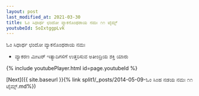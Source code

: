 ```yaml
---
layout: post
last_modified_at: 2021-03-30
title: ಓಂ ಸಿಧಾರ್ಥ ಛಂದೋ ವ್ಯಾಕನೊಂಥರಾಯ ನಮಃ ೧೧ ಟೈಮ್ಸ್
youtubeId: SoIxtggpLvk
---
```

 
 
 ಓಂ ಸಿಧಾರ್ಥ ಛಂದೋ ವ್ಯಾಕನೊಂಥರಾಯ ನಮಃ  
 
 -  ವ್ಯಾಕರಣ ಮೀಟರ್ ಇತ್ಯಾದಿಗಳಿಗೆ ಉತ್ತರಿಸುವ ಅತೀಂದ್ರಿಯ ಶಕ್ತಿ ಯಾರು 
 
  
 
  
 
 
 
 
 
 


{% include youtubePlayer.html id=page.youtubeId %}
 
[Next]({{ site.baseurl }}{% link  split1/_posts/2014-05-09-ಓಂ ಸಿಂಹ ನಡಯ ನಮಃ ೧೧ ಟೈಮ್ಸ್.md%})
 
